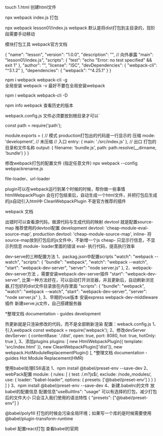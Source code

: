 touch 1.html 创建html文件

npx webpack index.js 打包

npx webpack lesson01/index.js webpack 默认是将dist打包到主目录的，现阶段需要手动移动

模块打包工具
webpack官方文档

{
"name": "lesson",
"version": "1.0.0",
"description": "",
// 向外暴露
"main": "lesson01/index.js",
"scripts": {
"test": "echo \"Error: no test specified\" && exit 1"
},
"author": "",
"license": "ISC",
"devDependencies": {
"webpack-cli": "^3.1.2"
},
"dependencies": {
"webpack": "^4.25.1"
}
}

npm i webpack webpack-cli -g  
全局安装
webpack -v
最好不要在全局安装webpack

npm i webpack webpack-cli -D

npm info webpack 查看历史的版本

webpack.config.js 文件必须要放到根目录才可以`

const path = require('path');

module.exports = {
// 模式 production打包出的代码是一行显示的 压缩
mode: 'development', // 未压缩
// 入口
entry: {
main: './src/index.js'
},
// 出口 打包的目录和文件名称
output: {
filename: 'bundle.js',
path: path.resolve(__dirname, 'bundle')
}
}

修改webpack打包的配置文件 (指定任意文件)
npx webpack --config webpackrename.js

file-loader、url-loader

plugin可以在webpack运行到某个时候的时候，帮你做一些事情
htmlWebpackPlugin 会在打包结束后，自动生成一个html文件，并把打包后生成的js自动引入html中
CleanWebpackPlugin 不是官方推荐的插件

webpack 文档

出错时可以查看源代码，做源代码与生成代码的映射
devtool 就是配置source-map
推荐使用的devtool配置
development devtool: 'cheap-module-eval-source-map',
production devtool: 'cheap-module-source-map',
inline- 将source-map放到打包后的js文件中，不新增一个js
cheap- 只显示行信息，不显示列信息
module- loader里面的错误
eval- 执行代码，提高执行效率

dev-serve的三种配置方法
1、packag.json中配置scripts  "watch": "webpack --watch",
"scripts": {
"bundle": "webpack",
"watch": "webpack --watch",
"start": "webpack-dev-server",
"server": "node server.js"
},
2、webpack-dev-server方法 ，需要安装webpack-dev-server插件  "start": "webpack-dev-server",
比第一种方法好在，可以自动打开浏览器，并且更新后，自动刷新浏览器,打包好的dist文件目录放在内存里面
"scripts": {
"bundle": "webpack",
"watch": "webpack --watch",
"start": "webpack-dev-server",
"server": "node server.js"
},
3、早期的vue版本
安装express webpack-dev-middleware 插件
新建serve.js文件，自己搭建服务器

*整理文档 documentation - guides development

热更新就是只渲染修改的代码，而不是全部刷新渲染
配置：weback.config.js
1、引入webpack
const webpack = require('webpack');
2、修改devServer
devServer: {
contentBase: './dist',
open: true,
port: 8080,
hot: true,
hotOnly: true
},
3、添加plugins
plugins: [
new HtmlWebpackPlugin({
template: 'src/index.html'
}),
new CleanWebpackPlugin(['dist']),
new webpack.HotModuleReplacementPlugin()
],
*整理文档 documentation - guides Hot Module Replacement(HMR)

使用babel处理ES6语法
1、npm install @babel/preset-env --save-dev
2、webPack配置
module: {
rules: [
{
test: /\.m?js$/,
exclude: /node_modules/,
use: {
loader: "babel-loader",
options: {
presets: ['@babel/preset-env']
}
}
}
]
}
3、npm install @babel/preset-env --save-dev
4、新建.babelrc的文件  放babel的配置信息
配置信息"useBuiltIns": "usage" 可以有选择的打包，减少打包后的文件大小 只会注入我们使用的语法特性
{
"presets": ["@babel/preset-env"]
}

@babel/polyfill 打包的时候会污染全局环境；如果写一个库的是时候需要使用@babel/plugin-transform-runtime

babel 配置react打包  查看babel的官网





